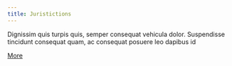 ```yaml
---
title: Juristictions
---
```


Dignissim quis turpis quis, semper consequat vehicula dolor. Suspendisse tincidunt consequat quam, ac consequat posuere leo dapibus id

<a class="uk-button uk-button-default" href="/juristictions/">More</a>

